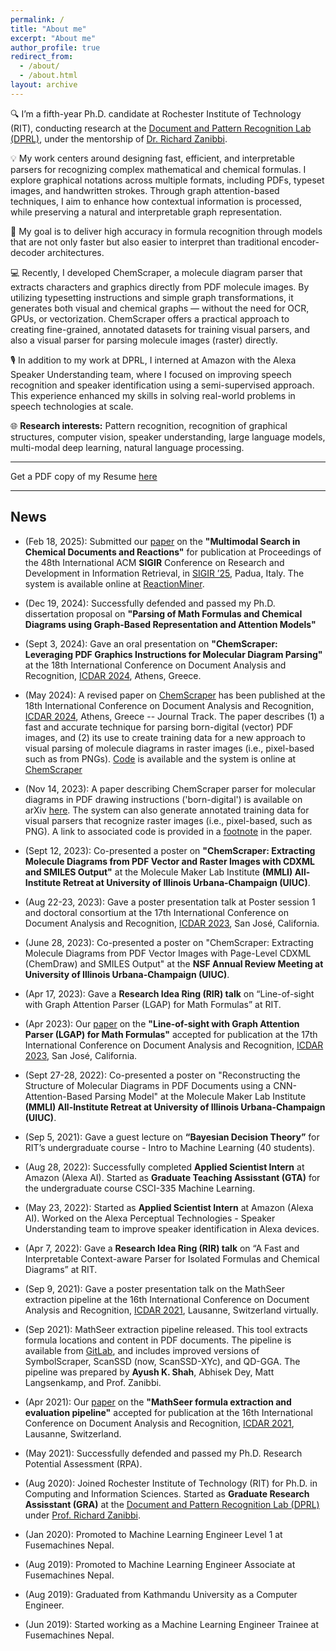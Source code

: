 ```yaml
---
permalink: /
title: "About me"
excerpt: "About me"
author_profile: true
redirect_from: 
  - /about/
  - /about.html
layout: archive
---
```


<!--
# Ayush Kumar Shah
 -->

<!--
Graduate Research Assisstant, <br>
[Rochester Institute of Technology](https://www.rit.edu), New York
 -->

 🔍 I’m a fifth-year Ph.D. candidate at Rochester Institute of Technology (RIT),
 conducting research at the
[Document and Pattern Recognition Lab (DPRL)](https://www.cs.rit.edu/~dprl/index.html),
under the mentorship of [Dr. Richard Zanibbi](https://www.cs.rit.edu/~rlaz/).

💡 My work centers around designing fast, efficient, and interpretable parsers
for recognizing complex mathematical and chemical formulas. I explore graphical
notations across multiple formats, including PDFs, typeset images, and
handwritten strokes. Through graph attention-based techniques, I aim to enhance
how contextual information is processed, while preserving a natural and
interpretable graph representation.

🎯 My goal is to deliver high accuracy in formula recognition through models
that are not only faster but also easier to interpret than traditional
encoder-decoder architectures.

💻 Recently, I developed ChemScraper, a molecule diagram parser that extracts
characters and graphics directly from PDF molecule images. By utilizing
typesetting instructions and simple graph transformations, it generates both
visual and chemical graphs — without the need for OCR, GPUs, or vectorization.
ChemScraper offers a practical approach to creating fine-grained, annotated
datasets for training visual parsers, and also a visual parser for parsing
molecule images (raster) directly.

🎙️ In addition to my work at DPRL, I interned at Amazon with the Alexa Speaker
Understanding team, where I focused on improving speech recognition and speaker
identification using a semi-supervised approach. This
experience enhanced my skills in solving real-world problems in speech
technologies at scale.

🌐 **Research interests:** Pattern recognition, recognition of graphical structures,
computer vision, speaker understanding, large language models, multi-modal deep
learning, natural language processing.

<!--💡 My work centers around designing fast, efficient, and interpretable parsers-->
<!--for recognizing mathematical formulas and chemical diagrams-->
<!--across multiple formats, including PDFs, typeset images, and-->
<!--handwritten strokes. Through graph attention-based techniques and the-->
<!--integration of Large Language Models (LLMs), I aim to enhance how contextual-->
<!--information is processed while preserving a natural and interpretable graph-->
<!--representation.-->
<!---->
<!--🎯 My goal is to deliver high accuracy in math formula and chemical diagram-->
<!--recognition through models-->
<!--that are not only faster but also easier to interpret than traditional-->
<!--encoder-decoder architectures. Also, by leveraging LLMs, I've improved recognition-->
<!--accuracy in math and chemical diagram parsing.-->
<!---->
<!--💻 Recently, I developed ChemScraper, a molecule diagram parser that extracts-->
<!--characters and graphics directly from PDF molecule images. By utilizing-->
<!--typesetting instructions and simple graph transformations, it generates both-->
<!--visual and chemical graphs — without the need for OCR, GPUs, or vectorization.-->
<!--ChemScraper offers a practical approach to creating fine-grained, annotated-->
<!--datasets for training visual parsers, and also a visual parser for parsing-->
<!--molecule images (raster) directly.-->
<!---->
<!--🎙️ In addition to my work at DPRL, I interned at Amazon with the Alexa Speaker-->
<!--Understanding team, where I focused on improving speech recognition and speaker-->
<!--identification using LLMs, generative AI models for speech synthesis, combined-->
<!--with a semi-supervised approach. This-->
<!--experience enhanced my skills in applying LLMs to real-world problems in speech-->
<!--technologies.-->
<!---->
<!--🌐 **Research interests:** Pattern recognition, recognition of graphical structures,-->
<!--computer vision, speaker understanding, large language models, multi-modal deep-->
<!--learning, natural language processing.-->

<!-- pattern recognition, computer vision, deep learning, -->
<!-- large language models, speech and natural language processing. -->
<!-- I'm on a mission to decode the intricacies of graphical structures, from mathematical formulas to chemical diagrams. -->

<!-- **Research Interests**: Pattern recognition, computer vision, detection and recognition of graphical structures, deep -->
<!-- learning, natural language processing -->

---

Get a PDF copy of my Resume [here](/files/Resume_AyushKumarShah_current.pdf)

---

## News

- (Feb 18, 2025): Submitted our
    [paper](https://shahayush.com/publications/2025-02-19-reaction-search) on the
    **"Multimodal Search in Chemical Documents and Reactions"** for
    publication at Proceedings of the 48th International ACM 
    **SIGIR** Conference on Research and Development in Information Retrieval, in
    [SIGIR ’25](https://https://sigir2025.dei.unipd.it/index.html), Padua,
    Italy. The system is available online at
    [ReactionMiner](https://reactionminer-demo.platform.moleculemaker.org/reaction-miner).
 
- (Dec 19, 2024): Successfully defended and passed my Ph.D. dissertation proposal on 
    **"Parsing of Math Formulas and Chemical Diagrams using Graph-Based
        Representation and Attention Models"**

- (Sept 3, 2024): Gave an oral presentation on **"ChemScraper: Leveraging PDF
    Graphics Instructions for Molecular Diagram Parsing"** at
    the 18th International Conference on Document Analysis and Recognition,
    [ICDAR 2024](https://icdar2024.net/), Athens, Greece.

- (May 2024): A revised paper on
    [ChemScraper](https://shahayush.com/publications/2023-11-18-chemscraper) has been published at
    the 18th International Conference on Document Analysis and Recognition,
    [ICDAR 2024](https://icdar2024.net/), Athens, Greece -- Journal Track. The
    paper describes (1) a fast and accurate technique for parsing born-digital
    (vector) PDF images, and (2) its use to create training data for a new
    approach to visual parsing of molecule diagrams in raster images (i.e.,
    pixel-based such as from PNGs). [Code](https://gitlab.com/dprl/graphics-extraction/)
    is available and the system is online at
    [ChemScraper](https://chemscraper.platform.moleculemaker.org/configuration)

- (Nov 14, 2023): A paper describing ChemScraper parser for molecular diagrams in
    PDF drawing instructions ('born-digital') is available on arXiv [here](https://arxiv.org/abs/2311.12161). 
    The system can also generate annotated training data for visual parsers that recognize raster images
    (i.e., pixel-based, such as PNG). A link to associated code is provided in 
    a [footnote](https://gitlab.com/dprl/graphics-extraction/-/tree/icdar2024) in the paper.

- (Sept 12, 2023): Co-presented a poster on **"ChemScraper: Extracting Molecule Diagrams
    from PDF Vector and Raster Images with CDXML and SMILES Output"** 
    at the Molecule Maker Lab Institute **(MMLI) All-Institute Retreat at
University of Illinois Urbana-Champaign (UIUC)**.

- (Aug 22-23, 2023): Gave a poster presentation talk 
    at Poster session 1 and doctoral consortium at
    the 17th International Conference on Document Analysis and Recognition,
    [ICDAR 2023](https://icdar2023.org/), San José, California.


- (June 28, 2023): Co-presented a poster on "ChemScraper: Extracting Molecule Diagrams
    from PDF Vector Images with Page-Level CDXML (ChemDraw) and SMILES Output" 
    at the **NSF Annual Review Meeting at University of Illinois Urbana-Champaign (UIUC)**.
 
- (Apr 17, 2023): Gave a **Research Idea Ring (RIR) talk** on “Line-of-sight with Graph Attention Parser 
    (LGAP) for Math Formulas” at RIT.

- (Apr 2023): Our [paper](https://shahayush.com/publications/2023-04-30-lgap) 
    on the **"Line-of-sight with Graph Attention Parser (LGAP) for Math
    Formulas"**
    accepted for publication at 
    the 17th International Conference on Document Analysis and Recognition,
    [ICDAR 2023](https://icdar2023.org/), San José, California.

- (Sept 27-28, 2022): Co-presented a poster on "Reconstructing the Structure of Molecular Diagrams in PDF Documents 
using a CNN-Attention-Based Parsing Model" at the Molecule Maker Lab Institute **(MMLI) All-Institute Retreat at
University of Illinois Urbana-Champaign (UIUC)**.

- (Sep 5, 2021): Gave a guest lecture on **“Bayesian Decision Theory”** for RIT’s undergraduate course - 
    Intro to Machine Learning (40 students).

- (Aug 28, 2022): Successfully completed **Applied Scientist Intern** at Amazon (Alexa AI). Started as
**Graduate Teaching Assisstant (GTA)** for the undergraduate course CSCI-335 Machine Learning.

- (May 23, 2022): Started as **Applied Scientist Intern** at Amazon (Alexa AI). 
   Worked on the Alexa Perceptual Technologies - Speaker Understanding team
   to improve speaker identification in Alexa devices.
 
- (Apr 7, 2022): Gave a **Research Idea Ring (RIR) talk** on “A Fast and Interpretable 
    Context-aware Parser for Isolated Formulas and Chemical Diagrams” at RIT.

- (Sep 9, 2021): Gave a poster presentation talk on the 
    MathSeer extraction pipeline at 
    the 16th International Conference on Document Analysis and Recognition,
    [ICDAR 2021](https://icdar2021.org/), 
    Lausanne, Switzerland virtually.
 
- (Sep 2021): MathSeer extraction pipeline released. This tool extracts formula
  locations and content in PDF documents. The pipeline is available from
  [GitLab](https://gitlab.com/dprl/MathSeer-extraction-pipeline), and includes 
  improved versions of SymbolScraper, ScanSSD (now,
  ScanSSD-XYc), and QD-GGA. The pipeline was prepared by **Ayush K. Shah**,
  Abhisek Dey, Matt Langsenkamp, and Prof. Zanibbi.

- (Apr 2021): Our [paper](https://shahayush.com/publications/2021-09-01-mathseer-pipeline) 
    on the **"MathSeer formula extraction and evaluation pipeline"** accepted for publication at
    the 16th International Conference on Document Analysis and Recognition, 
  [ICDAR 2021](https://icdar2021.org/), Lausanne, Switzerland.

- (May 2021): Successfully defended and passed my Ph.D. Research Potential Assessment (RPA).

- (Aug 2020): Joined Rochester Institute of Technology (RIT) for Ph.D. in Computing and Information Sciences.
    Started as **Graduate Research Assisstant (GRA)**  at the [Document and
    Pattern Recognition Lab (DPRL)](https://www.cs.rit.edu/~dprl/) under [Prof.
    Richard Zanibbi](https://www.cs.rit.edu/~rlaz/).

- (Jan 2020): Promoted to Machine Learning Engineer Level 1 at Fusemachines
    Nepal.

- (Aug 2019): Promoted to Machine Learning Engineer Associate at Fusemachines
    Nepal.

- (Aug 2019): Graduated from Kathmandu University as a Computer Engineer.

- (Jun 2019): Started working as a Machine Learning Engineer Trainee at
    Fusemachines Nepal.


